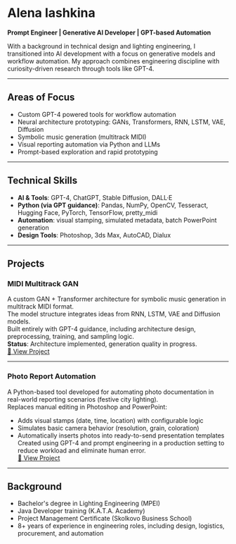 # Alena Iashkina  
**Prompt Engineer | Generative AI Developer | GPT-based Automation**

With a background in technical design and lighting engineering, I transitioned into AI development with a focus on generative models and workflow automation. My approach combines engineering discipline with curiosity-driven research through tools like GPT-4.

---

## Areas of Focus
- Custom GPT-4 powered tools for workflow automation  
- Neural architecture prototyping: GANs, Transformers, RNN, LSTM, VAE, Diffusion  
- Symbolic music generation (multitrack MIDI)  
- Visual reporting automation via Python and LLMs  
- Prompt-based exploration and rapid prototyping  

---

## Technical Skills
- **AI & Tools**: GPT-4, ChatGPT, Stable Diffusion, DALL·E  
- **Python (via GPT guidance)**: Pandas, NumPy, OpenCV, Tesseract, Hugging Face, PyTorch, TensorFlow, pretty_midi  
- **Automation**: visual stamping, simulated metadata, batch PowerPoint generation  
- **Design Tools**: Photoshop, 3ds Max, AutoCAD, Dialux  

---

## Projects

### MIDI Multitrack GAN  
A custom GAN + Transformer architecture for symbolic music generation in multitrack MIDI format.  
The model structure integrates ideas from RNN, LSTM, VAE and Diffusion models.  
Built entirely with GPT-4 guidance, including architecture design, preprocessing, training, and sampling logic.  
**Status**: Architecture implemented, generation quality in progress.  
[🔗 View Project](https://github.com/AlenaYashkina/midi-gan-lab)

---

### Photo Report Automation  
A Python-based tool developed for automating photo documentation in real-world reporting scenarios (festive city lighting).  
Replaces manual editing in Photoshop and PowerPoint:  
- Adds visual stamps (date, time, location) with configurable logic  
- Simulates basic camera behavior (resolution, grain, coloration)  
- Automatically inserts photos into ready-to-send presentation templates  
Created using GPT-4 and prompt engineering in a production setting to reduce workload and eliminate human error.  
[🔗 View Project](https://github.com/AlenaYashkina/photo_reports)

---

## Background  
- Bachelor's degree in Lighting Engineering (MPEI)  
- Java Developer training (K.A.T.A. Academy)  
- Project Management Certificate (Skolkovo Business School)  
- 8+ years of experience in engineering roles, including design, logistics, procurement, and automation  
